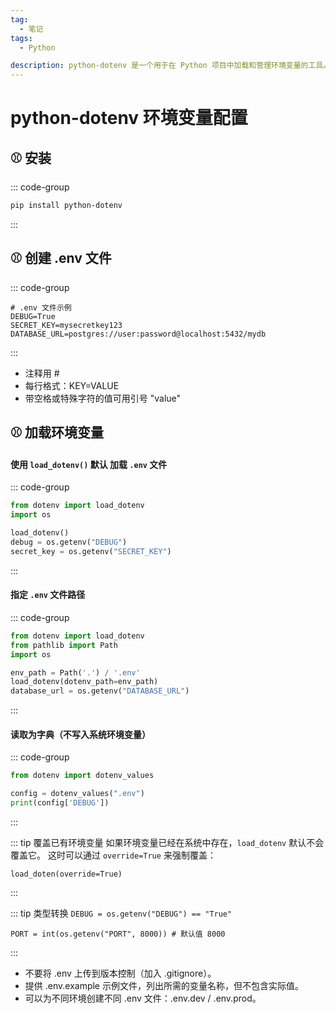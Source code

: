 ```yaml
---
tag:
  - 笔记
tags:
  - Python

description: python-dotenv 是一个用于在 Python 项目中加载和管理环境变量的工具。通过将配置信息存储在 .env 文件中，可以简化敏感信息和配置的管理，提升代码的安全性和可维护性。
---
```


# python-dotenv 环境变量配置

## ⚾ 安装

::: code-group

```bash [] {}
pip install python-dotenv
```

:::

## ⚾ 创建 .env 文件

::: code-group

```.env [.env] {}
# .env 文件示例
DEBUG=True
SECRET_KEY=mysecretkey123
DATABASE_URL=postgres://user:password@localhost:5432/mydb

```

:::

- 注释用 #
- 每行格式：KEY=VALUE
- 带空格或特殊字符的值可用引号 "value"

## ⚾ 加载环境变量

#### 使用 `load_dotenv()` 默认 加载 `.env` 文件

::: code-group

```python [] {}
from dotenv import load_dotenv
import os

load_dotenv()
debug = os.getenv("DEBUG")
secret_key = os.getenv("SECRET_KEY")

```

:::

#### 指定 `.env` 文件路径

::: code-group

```python [] {}
from dotenv import load_dotenv
from pathlib import Path
import os

env_path = Path('.') / '.env'
load_dotenv(dotenv_path=env_path)
database_url = os.getenv("DATABASE_URL")

```

:::

#### 读取为字典（不写入系统环境变量）

::: code-group

```python [] {}
from dotenv import dotenv_values

config = dotenv_values(".env")
print(config['DEBUG'])

```

:::

::: tip 覆盖已有环境变量
如果环境变量已经在系统中存在，`load_dotenv` 默认不会覆盖它。
这时可以通过 `override=True` 来强制覆盖：

`load_doten(override=True)`

:::

::: tip 类型转换
`DEBUG = os.getenv("DEBUG") == "True"`

`PORT = int(os.getenv("PORT", 8000)) # 默认值 8000`

:::

- 不要将 .env 上传到版本控制（加入 .gitignore）。
- 提供 .env.example 示例文件，列出所需的变量名称，但不包含实际值。
- 可以为不同环境创建不同 .env 文件：.env.dev / .env.prod。
